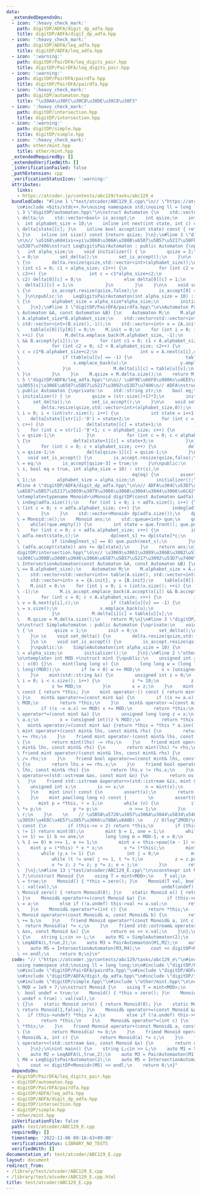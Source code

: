 ```yaml
---
data:
  _extendedDependsOn:
  - icon: ':heavy_check_mark:'
    path: digitDP/ADFA/digit_dp_adfa.hpp
    title: digitDP/ADFA/digit_dp_adfa.hpp
  - icon: ':heavy_check_mark:'
    path: digitDP/ADFA/leq_adfa.hpp
    title: digitDP/ADFA/leq_adfa.hpp
  - icon: ':warning:'
    path: digitDP/PairDFA/leq_digits_pair.hpp
    title: digitDP/PairDFA/leq_digits_pair.hpp
  - icon: ':warning:'
    path: digitDP/PairDFA/pairdfa.hpp
    title: digitDP/PairDFA/pairdfa.hpp
  - icon: ':heavy_check_mark:'
    path: digitDP/automaton.hpp
    title: "\u30AA\u30FC\u30C8\u30DE\u30C8\u30F3"
  - icon: ':heavy_check_mark:'
    path: digitDP/intersection.hpp
    title: digitDP/intersection.hpp
  - icon: ':warning:'
    path: digitDP/simple.hpp
    title: digitDP/simple.hpp
  - icon: ':heavy_check_mark:'
    path: other/mint.hpp
    title: other/mint.hpp
  _extendedRequiredBy: []
  _extendedVerifiedWith: []
  _isVerificationFailed: false
  _pathExtension: cpp
  _verificationStatusIcon: ':warning:'
  attributes:
    links:
    - https://atcoder.jp/contests/abc129/tasks/abc129_e
  bundledCode: "#line 1 \"test/atcoder/ABC129_E.cpp\"\n// \"https://atcoder.jp/contests/abc129/tasks/abc129_e\"\
    \n#include <bits/stdc++.h>\nusing namespace std;\nusing ll = long long;\n\n#line\
    \ 3 \"digitDP/automaton.hpp\"\n\nstruct Automaton {\n    std::vector<std::vector<int>>\
    \ delta;\n    std::vector<bool> is_accept;\n    int qsize;\n    int init;\n  \
    \  int alphabet_size = 10;\n    inline int next(int state, int c) const { return\
    \ delta[state][c]; }\n    inline bool accept(int state) const { return is_accept[state];\
    \ }\n    inline int size() const {return qsize; }\n};\n#line 3 \"digitDP/PairDFA/leq_digits_pair.hpp\"\
    \n\n// \u5168\u6841xi<=yi\u3068\u306A\u308B\u6587\u5B57\u5217\u5BFE(x,y)\u3092\
    \u53D7\u7406\nstruct LeqDigitsPairAutomaton : public Automaton {\nprivate:\n \
    \   int alpha_size;\n    void initializer() { \n        qsize = 2;\n        init\
    \ = 0;\n        set_delta();\n        set_is_accept();\n    }\n\n    void set_delta()\
    \ {\n        delta.resize(qsize,std::vector<int>(alphabet_size));\n        for\
    \ (int c1 = 0; c1 < alpha_size; c1++) {\n            for (int c2 = 0; c2 < alpha_size;\
    \ c2++) {\n                int c = c1*alpha_size+c2;\n                if (c1 <=\
    \ c2) delta[0][c] = 0;\n                else delta[0][c] = 1;\n              \
    \  delta[1][c] = 1;\n            }\n        }\n    }\n\n    void set_is_accept()\
    \ {\n        is_accept.resize(qsize,false);\n        is_accept[0] = true;\n  \
    \  }\n\npublic:\n    LeqDigitsPairAutomaton(int alpha_size = 10) : alpha_size(alpha_size)\
    \ {\n        alphabet_size = alpha_size*alpha_size;\n        initializer();\n\
    \    }\n};\n#line 3 \"digitDP/PairDFA/pairdfa.hpp\"\n\nAutomaton PairAutomaoton(const\
    \ Automaton &A, const Automaton &B) {\n    Automaton M;\n    M.alphabet_size =\
    \ A.alphabet_size*B.alphabet_size;\n    std::vector<std::vector<int>> table(A.size(),\
    \ std::vector<int>(B.size(),-1));\n    std::vector<int> x = {A.init}, y = {B.init};\n\
    \    table[x[0]][y[0]] = 0;\n    M.init = 0;\n    for (int i = 0; i < x.size();\
    \ ++i) {\n        M.delta.emplace_back(M.alphabet_size, -1);\n        M.is_accept.emplace_back(A.accept(x[i])\
    \ && B.accept(y[i]));\n        for (int c1 = 0; c1 < A.alphabet_size; c1++) {\n\
    \            for (int c2 = 0; c2 < B.alphabet_size; c2++) {\n                int\
    \ c = c1*B.alphabet_size+c2;\n                int u = A.next(x[i],c1), v = B.next(y[i],c2);\n\
    \                if (table[u][v] == -1) {\n                    table[u][v] = x.size();\n\
    \                    x.emplace_back(u);\n                    y.emplace_back(v);\n\
    \                }\n                M.delta[i][c] = table[u][v];\n           \
    \ }\n        }\n    }\n    M.qsize = M.delta.size();\n    return M;\n}\n#line\
    \ 5 \"digitDP/ADFA/leq_adfa.hpp\"\n\n// \u8F9E\u66F8\u9806s\u4EE5\u4E0B\u306E\u9577\
    \u3055|s|\u306E\u6587\u5B57\u5217\u3092\u53D7\u7406\n// ADFA\nstruct LeqADFA :\
    \ public Automaton {\nprivate:\n    std::string str;\n    bool eq;\n\n    void\
    \ initializer() { \n        qsize = (str.size()+1)*2;\n        init = 0;\n   \
    \     set_delta();\n        set_is_accept();\n    }\n\n    void set_delta() {\n\
    \        delta.resize(qsize,std::vector<int>(alphabet_size,0));\n        for (int\
    \ i = 0; i < (int)str.size(); i++) {\n            int state = i<<1;\n        \
    \    delta[state][str[i]-'0'] = state+2;\n            for (int c = 0; c < str[i]-'0';\
    \ c++) {\n                delta[state][c] = state+1;\n            }\n        \
    \    for (int c = str[i]-'0'+1; c < alphabet_size; c++) {\n                delta[state][c]\
    \ = qsize-1;\n            }\n            for (int c = 0; c < alphabet_size; c++)\
    \ {\n                delta[state+1][c] = state+3;\n            }\n        }\n\
    \        for (int c = 0; c < alphabet_size; c++) {\n            delta[qsize-2][c]\
    \ = qsize-1;\n            delta[qsize-1][c] = qsize-1;\n        }\n    }\n\n \
    \   void set_is_accept() {\n        is_accept.resize(qsize,false);\n        is_accept[qsize-2]\
    \ = eq;\n        is_accept[qsize-3] = true;\n    }\n\npublic:\n    LeqADFA(std::string\
    \ s, bool eq = true, int alpha_size = 10) : str(s),\n                        \
    \                                          eq(eq) {\n        assert(s.size() >=\
    \ 1);\n        alphabet_size = alpha_size;\n        initializer();\n    }\n};\n\
    #line 4 \"digitDP/ADFA/digit_dp_adfa.hpp\"\n\n// ADFA\u304C\u53D7\u7406\u3059\u308B\
    \u6587\u5B57\u5217\u3059\u3079\u3066\u306B\u3064\u3044\u3066\u6C42\u3081\u308B\
    \ntemplate<typename Monoid>\nMonoid digitDP(const Automaton &adfa) {\n    std::vector<int>\
    \ indeg(adfa.size());\n    for (int i = 0; i < adfa.size(); i++) {\n        for\
    \ (int c = 0; c < adfa.alphabet_size; c++) {\n            indeg[adfa.next(i,c)]++;\n\
    \        }\n    }\n    std::vector<Monoid> dp(adfa.size());\n    dp[adfa.init]\
    \ = Monoid::e();\n    Monoid ans;\n    std::queue<int> que;\n    que.push(adfa.init);\n\
    \    while(!que.empty()) {\n        int state = que.front(); que.pop();\n    \
    \    for (int c = 0; c < adfa.alphabet_size; c++) {\n            int next_s =\
    \ adfa.next(state,c);\n            dp[next_s] += dp[state]*c;\n            indeg[next_s]--;\n\
    \            if (indeg[next_s] == 0) que.push(next_s);\n        }\n        if\
    \ (adfa.accept(state)) ans += dp[state];\n    }\n    return ans;\n}\n#line 3 \"\
    digitDP/intersection.hpp\"\n\n// \u3069\u3061\u3089\u306B\u3082\u53D7\u7406\u3055\
    \u308C\u308B\u3088\u3046\u306A\u6587\u5B57\u5217\u3092\u53D7\u7406\nAutomaton\
    \ IntersectionAutomaton(const Automaton &A, const Automaton &B) {\n    assert(A.alphabet_size\
    \ == B.alphabet_size);\n    Automaton M;\n    M.alphabet_size = A.alphabet_size;\n\
    \    std::vector<std::vector<int>> table(A.size(), std::vector<int>(B.size(),-1));\n\
    \    std::vector<int> x = {A.init}, y = {B.init};\n    table[x[0]][y[0]] = 0;\n\
    \    M.init = 0;\n    for (int i = 0; i < (int)x.size(); ++i) {\n        M.delta.emplace_back(M.alphabet_size,\
    \ -1);\n        M.is_accept.emplace_back(A.accept(x[i]) && B.accept(y[i]));\n\
    \        for (int c = 0; c < A.alphabet_size; c++) {\n            int u = A.next(x[i],c),\
    \ v = B.next(y[i],c);\n            if (table[u][v] == -1) {\n                table[u][v]\
    \ = x.size();\n                x.emplace_back(u);\n                y.emplace_back(v);\n\
    \            }\n            M.delta[i][c] = table[u][v];\n        }\n    }\n \
    \   M.qsize = M.delta.size();\n    return M;\n}\n#line 3 \"digitDP/simple.hpp\"\
    \n\nstruct SimpleAutomaton : public Automaton {\nprivate:\n    void initializer()\
    \ { \n        qsize = 1;\n        init = 0;\n        set_delta();\n        set_is_accept();\n\
    \    }\n \n    void set_delta() {\n        delta.resize(qsize,std::vector<int>(alphabet_size,0));\n\
    \    }\n \n    void set_is_accept() {\n        is_accept.resize(qsize,true);\n\
    \    }\npublic:\n    SimpleAutomaton(int alpha_size = 10) {\n        alphabet_size\
    \ = alpha_size;\n        initializer();\n    }\n};\n#line 2 \"other/mint.hpp\"\
    \n\ntemplate< int MOD >\nstruct mint {\npublic:\n    unsigned int x;\n    mint()\
    \ : x(0) {}\n    mint(long long v) {\n        long long w = (long long)(v % (long\
    \ long)(MOD));\n        if (w < 0) w += MOD;\n        x = (unsigned int)(w);\n\
    \    }\n    mint(std::string &s) {\n        unsigned int z = 0;\n        for (int\
    \ i = 0; i < s.size(); i++) {\n            z *= 10;\n            z += s[i] - '0';\n\
    \            z %= MOD;\n        }\n        x = z;\n    }\n    mint operator+()\
    \ const { return *this; }\n    mint operator-() const { return mint() - *this;\
    \ }\n    mint& operator+=(const mint &a) {\n        if ((x += a.x) >= MOD) x -=\
    \ MOD;\n        return *this;\n    }\n    mint& operator-=(const mint &a) {\n\
    \        if ((x -= a.x) >= MOD) x += MOD;\n        return *this;\n    }\n    mint&\
    \ operator*=(const mint &a) {\n        unsigned long long z = x;\n        z *=\
    \ a.x;\n        x = (unsigned int)(z % MOD);\n        return *this;\n    }\n \
    \   mint& operator/=(const mint &a) {return *this = *this * a.inv(); }\n    friend\
    \ mint operator+(const mint& lhs, const mint& rhs) {\n        return mint(lhs)\
    \ += rhs;\n    }\n    friend mint operator-(const mint& lhs, const mint& rhs)\
    \ {\n        return mint(lhs) -= rhs;\n    }\n    friend mint operator*(const\
    \ mint& lhs, const mint& rhs) {\n        return mint(lhs) *= rhs;\n    }\n   \
    \ friend mint operator/(const mint& lhs, const mint& rhs) {\n        return mint(lhs)\
    \ /= rhs;\n    }\n    friend bool operator==(const mint& lhs, const mint& rhs)\
    \ {\n        return lhs.x == rhs.x;\n    }\n    friend bool operator!=(const mint&\
    \ lhs, const mint& rhs) {\n        return lhs.x != rhs.x;\n    }\n    friend std::ostream&\
    \ operator<<(std::ostream &os, const mint &n) {\n        return os << n.x;\n \
    \   }\n    friend std::istream &operator>>(std::istream &is, mint &n) {\n    \
    \    unsigned int x;\n        is >> x;\n        n = mint(x);\n        return is;\n\
    \    }\n    mint inv() const {\n        assert(x);\n        return pow(MOD-2);\n\
    \    }\n    mint pow(long long n) const {        \n        assert(0 <= n);\n \
    \       mint p = *this, r = 1;\n        while (n) {\n            if (n & 1) r\
    \ *= p;\n            p *= p;\n            n >>= 1;\n        }\n        return\
    \ r;\n    }\n    \n    // \u5B58\u5728\u3057\u306A\u3044\u5834\u54080\u3092\u8FD4\
    \u3059(\u4E8C\u4E57\u3057\u3066\u78BA\u8A8D).\n    // O(log^2MOD)\n    mint sqrt()\
    \ const {\n        if (this->x < 2) return *this;\n        if (this->pow((MOD-1)>>1).x\
    \ != 1) return mint(0);\n        mint b = 1, one = 1;\n        while (b.pow((MOD-1)\
    \ >> 1) == 1) b += one;\n        long long m = MOD-1, e = 0;\n        while (m\
    \ % 2 == 0) m >>= 1, e += 1;\n        mint x = this->pow((m - 1) >> 1);\n    \
    \    mint y = (*this) * x * x;\n        x *= (*this);\n        mint z = b.pow(m);\n\
    \        while (y.x != 1) {\n            int j = 0;\n            mint t = y;\n\
    \            while (t != one) j += 1, t *= t;\n            z = z.pow(1LL << (e-j-1));\n\
    \            x *= z; z *= z; y *= z; e = j;\n        }\n        return x;\n  \
    \  }\n};\n#line 13 \"test/atcoder/ABC129_E.cpp\"\n\nconstexpr int MOD = 1e9 +\
    \ 7;\n\nstruct Monoid {\n    using T = mint<MOD>;\n    T val;\n    bool undef\
    \ = true;\n    Monoid() { *this = zero(); }\n    Monoid(T val, bool undef = true)\
    \ : val(val),\n                                       undef(undef) {}\n    static\
    \ Monoid zero() { return Monoid(0); }\n    static Monoid e() { return Monoid(1,false);\
    \ }\n    Monoid& operator+=(const Monoid &a) {\n        if (this->undef) *this\
    \ = a;\n        else if (!a.undef) this->val += a.val;\n        return *this;\n\
    \    }\n    Monoid& operator*=(int c) {\n        return *this;\n    }\n    friend\
    \ Monoid operator+(const Monoid& a, const Monoid& b) {\n        return Monoid(a)\
    \ += b;\n    }\n    friend Monoid operator*(const Monoid& a, int c) {\n      \
    \  return Monoid(a) *= c;\n    }\n    friend std::ostream& operator<<(std::ostream\
    \ &os, const Monoid &x) {\n        return os << x.val;\n    }\n};\n\nint main()\
    \ {\n    string L;cin >> L;\n    auto M1 = SimpleAutomaton(2);\n    auto M2 =\
    \ LeqADFA(L,true,2);\n    auto M3 = PairAutomaoton(M1,M2);\n    auto M4 = LeqDigitsPairAutomaton(2);\n\
    \    auto M5 = IntersectionAutomaton(M3,M4);\n    cout << digitDP<Monoid>(M5)\
    \ << endl;\n    return 0;\n}\n"
  code: "// \"https://atcoder.jp/contests/abc129/tasks/abc129_e\"\n#include <bits/stdc++.h>\n\
    using namespace std;\nusing ll = long long;\n\n#include \"digitDP/PairDFA/leq_digits_pair.hpp\"\
    \n#include \"digitDP/PairDFA/pairdfa.hpp\"\n#include \"digitDP/ADFA/leq_adfa.hpp\"\
    \n#include \"digitDP/ADFA/digit_dp_adfa.hpp\"\n#include \"digitDP/intersection.hpp\"\
    \n#include \"digitDP/simple.hpp\"\n#include \"other/mint.hpp\"\n\nconstexpr int\
    \ MOD = 1e9 + 7;\n\nstruct Monoid {\n    using T = mint<MOD>;\n    T val;\n  \
    \  bool undef = true;\n    Monoid() { *this = zero(); }\n    Monoid(T val, bool\
    \ undef = true) : val(val),\n                                       undef(undef)\
    \ {}\n    static Monoid zero() { return Monoid(0); }\n    static Monoid e() {\
    \ return Monoid(1,false); }\n    Monoid& operator+=(const Monoid &a) {\n     \
    \   if (this->undef) *this = a;\n        else if (!a.undef) this->val += a.val;\n\
    \        return *this;\n    }\n    Monoid& operator*=(int c) {\n        return\
    \ *this;\n    }\n    friend Monoid operator+(const Monoid& a, const Monoid& b)\
    \ {\n        return Monoid(a) += b;\n    }\n    friend Monoid operator*(const\
    \ Monoid& a, int c) {\n        return Monoid(a) *= c;\n    }\n    friend std::ostream&\
    \ operator<<(std::ostream &os, const Monoid &x) {\n        return os << x.val;\n\
    \    }\n};\n\nint main() {\n    string L;cin >> L;\n    auto M1 = SimpleAutomaton(2);\n\
    \    auto M2 = LeqADFA(L,true,2);\n    auto M3 = PairAutomaoton(M1,M2);\n    auto\
    \ M4 = LeqDigitsPairAutomaton(2);\n    auto M5 = IntersectionAutomaton(M3,M4);\n\
    \    cout << digitDP<Monoid>(M5) << endl;\n    return 0;\n}"
  dependsOn:
  - digitDP/PairDFA/leq_digits_pair.hpp
  - digitDP/automaton.hpp
  - digitDP/PairDFA/pairdfa.hpp
  - digitDP/ADFA/leq_adfa.hpp
  - digitDP/ADFA/digit_dp_adfa.hpp
  - digitDP/intersection.hpp
  - digitDP/simple.hpp
  - other/mint.hpp
  isVerificationFile: false
  path: test/atcoder/ABC129_E.cpp
  requiredBy: []
  timestamp: '2022-11-06 09:16:43+09:00'
  verificationStatus: LIBRARY_NO_TESTS
  verifiedWith: []
documentation_of: test/atcoder/ABC129_E.cpp
layout: document
redirect_from:
- /library/test/atcoder/ABC129_E.cpp
- /library/test/atcoder/ABC129_E.cpp.html
title: test/atcoder/ABC129_E.cpp
---
```

